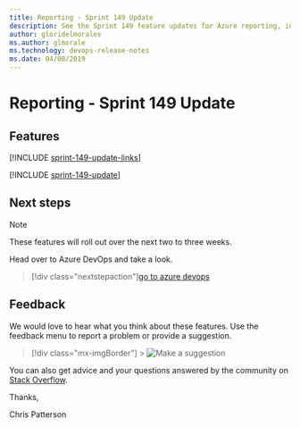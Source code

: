 ```yaml
---
title: Reporting - Sprint 149 Update
description: See the Sprint 149 feature updates for Azure reporting, including next steps.
author: gloridelmorales
ms.author: glmorale
ms.technology: devops-release-notes
ms.date: 04/08/2019
---
```


# Reporting - Sprint 149 Update

## Features

[!INCLUDE [sprint-149-update-links](../includes/reporting/sprint-149-update-links.md)]

[!INCLUDE [sprint-149-update](../includes/reporting/sprint-149-update.md)]

## Next steps

> [!NOTE]
> These features will roll out over the next two to three weeks.

Head over to Azure DevOps and take a look.

> [!div class="nextstepaction"][go to azure devops](https://go.microsoft.com/fwlink/?LinkId=307137&campaign=o~msft~docs~product-vsts~release-notes)

## Feedback

We would love to hear what you think about these features. Use the feedback menu to report a problem or provide a suggestion.

> [!div class="mx-imgBorder"] > ![Make a suggestion](../../media/help-make-a-suggestion.png)

You can also get advice and your questions answered by the community on [Stack Overflow](https://stackoverflow.com/questions/tagged/azure-devops).

Thanks,

Chris Patterson
